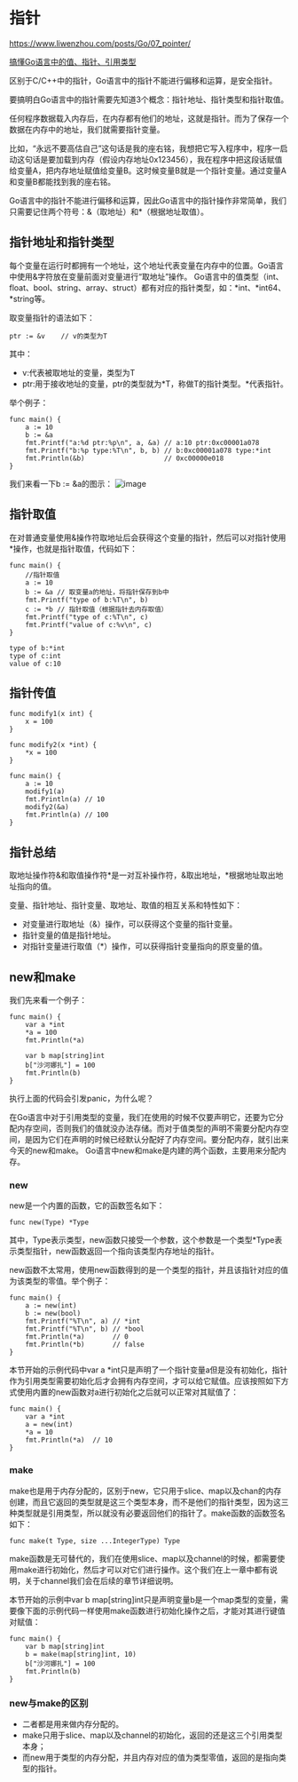 # 指针
https://www.liwenzhou.com/posts/Go/07_pointer/

[搞懂Go语言中的值、指针、引用类型](http://note.youdao.com/noteshare?id=115fb8d04f926b9989b497126b2f0cbd)


区别于C/C++中的指针，Go语言中的指针不能进行偏移和运算，是安全指针。

要搞明白Go语言中的指针需要先知道3个概念：指针地址、指针类型和指针取值。

任何程序数据载入内存后，在内存都有他们的地址，这就是指针。而为了保存一个数据在内存中的地址，我们就需要指针变量。

比如，“永远不要高估自己”这句话是我的座右铭，我想把它写入程序中，程序一启动这句话是要加载到内存（假设内存地址0x123456），我在程序中把这段话赋值给变量A，把内存地址赋值给变量B。这时候变量B就是一个指针变量。通过变量A和变量B都能找到我的座右铭。


Go语言中的指针不能进行偏移和运算，因此Go语言中的指针操作非常简单，我们只需要记住两个符号：&（取地址）和*（根据地址取值）。

## 指针地址和指针类型

每个变量在运行时都拥有一个地址，这个地址代表变量在内存中的位置。Go语言中使用&字符放在变量前面对变量进行“取地址”操作。 Go语言中的值类型（int、float、bool、string、array、struct）都有对应的指针类型，如：*int、*int64、*string等。

取变量指针的语法如下：
```
ptr := &v    // v的类型为T
```
其中：

- v:代表被取地址的变量，类型为T
- ptr:用于接收地址的变量，ptr的类型就为*T，称做T的指针类型。*代表指针。

举个例子：
```
func main() {
	a := 10
	b := &a
	fmt.Printf("a:%d ptr:%p\n", a, &a) // a:10 ptr:0xc00001a078
	fmt.Printf("b:%p type:%T\n", b, b) // b:0xc00001a078 type:*int
	fmt.Println(&b)                    // 0xc00000e018
}
```
我们来看一下b := &a的图示：
![image](http://note.youdao.com/yws/res/102921/5FDC21E385CE4C45A8D0EB5EBDD18C19)

## 指针取值

在对普通变量使用&操作符取地址后会获得这个变量的指针，然后可以对指针使用*操作，也就是指针取值，代码如下：

```
func main() {
	//指针取值
	a := 10
	b := &a // 取变量a的地址，将指针保存到b中
	fmt.Printf("type of b:%T\n", b)
	c := *b // 指针取值（根据指针去内存取值）
	fmt.Printf("type of c:%T\n", c)
	fmt.Printf("value of c:%v\n", c)
}
```

```
type of b:*int
type of c:int
value of c:10
```

## 指针传值

```
func modify1(x int) {
	x = 100
}

func modify2(x *int) {
	*x = 100
}

func main() {
	a := 10
	modify1(a)
	fmt.Println(a) // 10
	modify2(&a)
	fmt.Println(a) // 100
}
```

## 指针总结
取地址操作符&和取值操作符*是一对互补操作符，&取出地址，*根据地址取出地址指向的值。

变量、指针地址、指针变量、取地址、取值的相互关系和特性如下：

- 对变量进行取地址（&）操作，可以获得这个变量的指针变量。
- 指针变量的值是指针地址。
- 对指针变量进行取值（*）操作，可以获得指针变量指向的原变量的值。


## new和make


我们先来看一个例子：

```
func main() {
	var a *int
	*a = 100
	fmt.Println(*a)

	var b map[string]int
	b["沙河娜扎"] = 100
	fmt.Println(b)
}
```
执行上面的代码会引发panic，为什么呢？

在Go语言中对于引用类型的变量，我们在使用的时候不仅要声明它，还要为它分配内存空间，否则我们的值就没办法存储。而对于值类型的声明不需要分配内存空间，是因为它们在声明的时候已经默认分配好了内存空间。要分配内存，就引出来今天的new和make。 Go语言中new和make是内建的两个函数，主要用来分配内存。

### new
new是一个内置的函数，它的函数签名如下：

```
func new(Type) *Type
```
其中，Type表示类型，new函数只接受一个参数，这个参数是一个类型*Type表示类型指针，new函数返回一个指向该类型内存地址的指针。

new函数不太常用，使用new函数得到的是一个类型的指针，并且该指针对应的值为该类型的零值。举个例子：

```
func main() {
	a := new(int)
	b := new(bool)
	fmt.Printf("%T\n", a) // *int
	fmt.Printf("%T\n", b) // *bool
	fmt.Println(*a)       // 0
	fmt.Println(*b)       // false
}	
```
本节开始的示例代码中var a *int只是声明了一个指针变量a但是没有初始化，指针作为引用类型需要初始化后才会拥有内存空间，才可以给它赋值。应该按照如下方式使用内置的new函数对a进行初始化之后就可以正常对其赋值了：
```
func main() {
	var a *int
	a = new(int)
	*a = 10
	fmt.Println(*a)  // 10
}
```
### make
make也是用于内存分配的，区别于new，它只用于slice、map以及chan的内存创建，而且它返回的类型就是这三个类型本身，而不是他们的指针类型，因为这三种类型就是引用类型，所以就没有必要返回他们的指针了。make函数的函数签名如下：
```
func make(t Type, size ...IntegerType) Type
```
make函数是无可替代的，我们在使用slice、map以及channel的时候，都需要使用make进行初始化，然后才可以对它们进行操作。这个我们在上一章中都有说明，关于channel我们会在后续的章节详细说明。

本节开始的示例中var b map[string]int只是声明变量b是一个map类型的变量，需要像下面的示例代码一样使用make函数进行初始化操作之后，才能对其进行键值对赋值：
```
func main() {
	var b map[string]int
	b = make(map[string]int, 10)
	b["沙河娜扎"] = 100
	fmt.Println(b)
}
```
### new与make的区别
- 二者都是用来做内存分配的。
- make只用于slice、map以及channel的初始化，返回的还是这三个引用类型本身；
- 而new用于类型的内存分配，并且内存对应的值为类型零值，返回的是指向类型的指针。